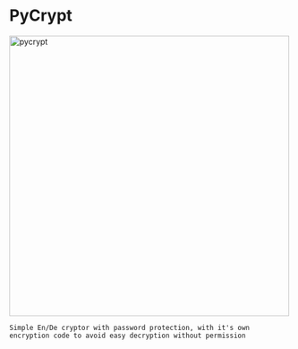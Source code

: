 # PyCrypt
<img width="500" height="500" alt="pycrypt" src="https://github.com/user-attachments/assets/0a7b720e-19c1-45b0-95bc-a908b4b972a7" />

`Simple En/De cryptor with password protection, with it's own encryption code to avoid easy decryption without permission`
